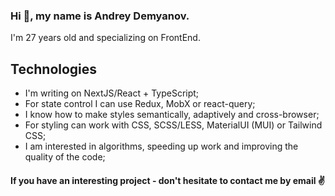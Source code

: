 ### Hi 👋, my name is Andrey Demyanov.

I'm 27 years old and specializing on FrontEnd.

## Technologies

* I'm writing on NextJS/React + TypeScript;
* For state control I can use Redux, MobX or react-query;
* I know how to make styles semantically, adaptively and cross-browser;
* For styling can work with CSS, SCSS/LESS, MaterialUI (MUI) or Tailwind CSS;
* I am interested in algorithms, speeding up work and improving the quality of the code;


#### If you have an interesting project - don't hesitate to contact me by email ✌️

